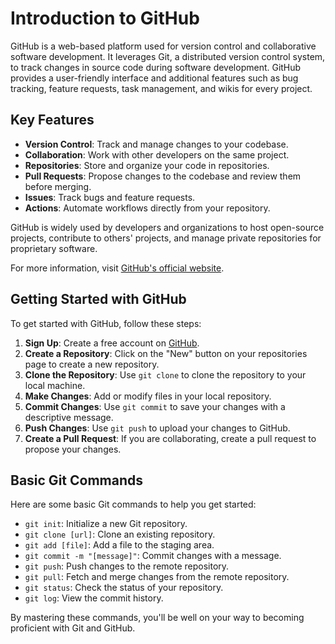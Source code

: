# Introduction to GitHub

GitHub is a web-based platform used for version control and collaborative software development. It leverages Git, a distributed version control system, to track changes in source code during software development. GitHub provides a user-friendly interface and additional features such as bug tracking, feature requests, task management, and wikis for every project.

## Key Features
- **Version Control**: Track and manage changes to your codebase.
- **Collaboration**: Work with other developers on the same project.
- **Repositories**: Store and organize your code in repositories.
- **Pull Requests**: Propose changes to the codebase and review them before merging.
- **Issues**: Track bugs and feature requests.
- **Actions**: Automate workflows directly from your repository.

GitHub is widely used by developers and organizations to host open-source projects, contribute to others' projects, and manage private repositories for proprietary software.

For more information, visit [GitHub's official website](https://github.com).
## Getting Started with GitHub

To get started with GitHub, follow these steps:

1. **Sign Up**: Create a free account on [GitHub](https://github.com/join).
2. **Create a Repository**: Click on the "New" button on your repositories page to create a new repository.
3. **Clone the Repository**: Use `git clone` to clone the repository to your local machine.
4. **Make Changes**: Add or modify files in your local repository.
5. **Commit Changes**: Use `git commit` to save your changes with a descriptive message.
6. **Push Changes**: Use `git push` to upload your changes to GitHub.
7. **Create a Pull Request**: If you are collaborating, create a pull request to propose your changes.

## Basic Git Commands

Here are some basic Git commands to help you get started:

- `git init`: Initialize a new Git repository.
- `git clone [url]`: Clone an existing repository.
- `git add [file]`: Add a file to the staging area.
- `git commit -m "[message]"`: Commit changes with a message.
- `git push`: Push changes to the remote repository.
- `git pull`: Fetch and merge changes from the remote repository.
- `git status`: Check the status of your repository.
- `git log`: View the commit history.

By mastering these commands, you'll be well on your way to becoming proficient with Git and GitHub.